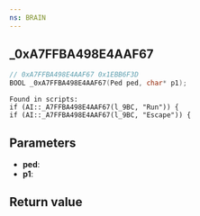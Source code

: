 ```yaml
---
ns: BRAIN
---
```

## _0xA7FFBA498E4AAF67

```c
// 0xA7FFBA498E4AAF67 0x1EBB6F3D
BOOL _0xA7FFBA498E4AAF67(Ped ped, char* p1);
```

```
Found in scripts:  
if (AI::_A7FFBA498E4AAF67(l_9BC, "Run")) {  
if (AI::_A7FFBA498E4AAF67(l_9BC, "Escape")) {  
```

## Parameters
* **ped**: 
* **p1**: 

## Return value
